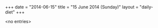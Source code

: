 +++
date = "2014-06-15"
title = "15 June 2014 (Sunday)"
layout = "daily-diet"
+++


\<no entries\>

